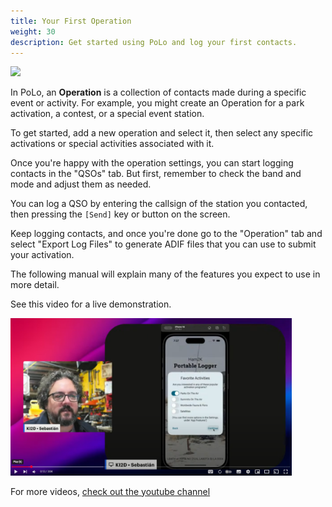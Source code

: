 ```yaml
---
title: Your First Operation
weight: 30
description: Get started using PoLo and log your first contacts.
---
```


<img src="./first-op.gif" width='40%' class='h2k-device-screen h2k-float-right' />

In PoLo, an **Operation** is a collection of contacts made during a specific event or activity. For example, you might create an Operation for a park activation, a contest, or a special event station.

To get started, add a new operation and select it, then select any specific activations or special activities associated with it.

Once you're happy with the operation settings, you can start logging contacts in the "QSOs" tab. But first, remember to check the
band and mode and adjust them as needed.

You can log a QSO by entering the callsign of the station you contacted, then pressing the `[Send]` key or button on the screen.

Keep logging contacts, and once you're done go to the "Operation" tab and select "Export Log Files" to generate ADIF files
that you can use to submit your activation.

The following manual will explain many of the features you expect to use in more detail.

See this video for a live demonstration.

[<img src="./firstoperation.png" width=450>](https://youtu.be/N1Z5NZNORdg)

For more videos, [check out the youtube channel](https://www.youtube.com/@Ham2KApps/videos)
